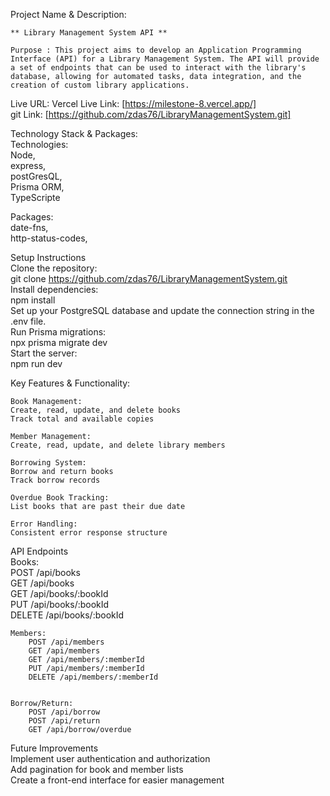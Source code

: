 Project Name & Description: 

    ** Library Management System API **

    Purpose : This project aims to develop an Application Programming Interface (API) for a Library Management System. The API will provide a set of endpoints that can be used to interact with the library's database, allowing for automated tasks, data integration, and the creation of custom library applications.

Live URL: 
Vercel Live Link: [https://milestone-8.vercel.app/]  
git Link: [https://github.com/zdas76/LibraryManagementSystem.git]  

Technology Stack & Packages:   
Technologies:   
    Node,   
    express,   
    postGresQL,   
    Prisma ORM,   
    TypeScripte  

Packages:   
    date-fns,   
    http-status-codes,  


Setup Instructions   
    Clone the repository:  
    git clone https://github.com/zdas76/LibraryManagementSystem.git  
    Install dependencies:  
    npm install  
    Set up your PostgreSQL database and update the connection string in the .env file.  
    Run Prisma migrations:  
    npx prisma migrate dev  
    Start the server:  
    npm run dev  


Key Features & Functionality:   
    
    Book Management:  
    Create, read, update, and delete books  
    Track total and available copies  
    
    Member Management:   
    Create, read, update, and delete library members  
    
    Borrowing System:  
    Borrow and return books  
    Track borrow records  
     
    Overdue Book Tracking:  
    List books that are past their due date  
    
    Error Handling:  
    Consistent error response structure  

API Endpoints  
    Books:  
        POST /api/books  
        GET /api/books  
        GET /api/books/:bookId  
        PUT /api/books/:bookId  
        DELETE /api/books/:bookId  

    Members: 
        POST /api/members  
        GET /api/members  
        GET /api/members/:memberId  
        PUT /api/members/:memberId  
        DELETE /api/members/:memberId  


    Borrow/Return:  
        POST /api/borrow  
        POST /api/return  
        GET /api/borrow/overdue  


Future Improvements  
    Implement user authentication and authorization  
    Add pagination for book and member lists  
    Create a front-end interface for easier management  
